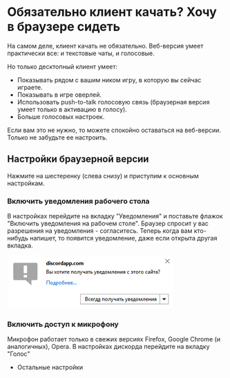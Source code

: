 # Обязательно клиент качать? Хочу в браузере сидеть

На самом деле, клиент качать не обязательно. Веб-версия умеет практически все: и текстовые чаты, и голосовые.

Но только десктопный клиент умеет:

* Показывать рядом с вашим ником игру, в которую вы сейчас играете.
* Показывать в игре оверлей.
* Использовать push-to-talk голосовую связь (браузерная версия умеет только в активацию в голосу).
* Больше голосовых настроек.

Если вам это не нужно, то можете спокойно оставаться на веб-версии. Только не забудьте ее настроить.

## Настройки браузерной версии

Нажмите на шестеренку (слева снизу) и приступим к основным настройкам.

### Включить уведомления рабочего стола

В настройках перейдите на вкладку "Уведомления" и поставьте флажок "Включить уведомления на рабочем столе". Браузер спросит у вас разрешения на уведомления - согласитесь. Теперь когда вам кто-нибудь напишет, то появится уведомление, даже если открыта другая вкладка.

![](img/browser-desktop-notifications.png)

### Включить доступ к микрофону

Микрофон работает только в свежих версиях Firefox, Google Chrome (и аналогичных), Opera. В настройках дискорда перейдите на вкладку "Голос" 

* Остальные настройки

